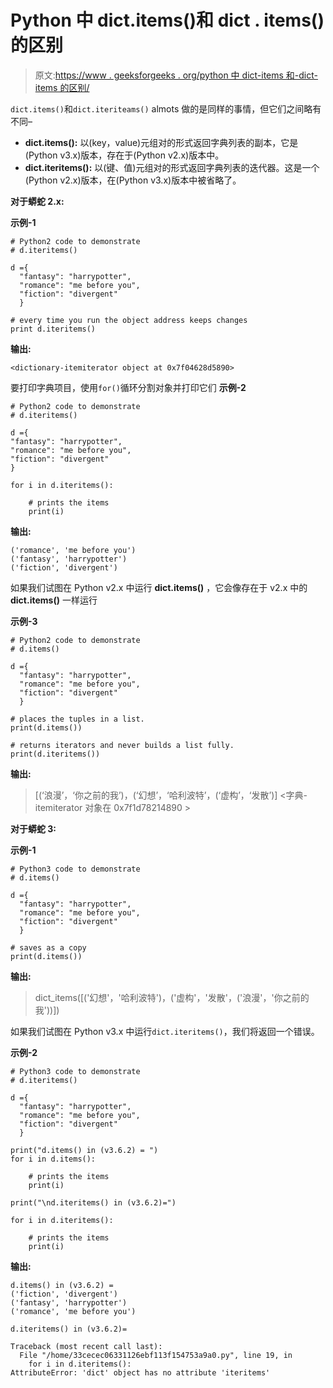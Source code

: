 # Python 中 dict.items()和 dict . items()的区别

> 原文:[https://www . geeksforgeeks . org/python 中 dict-items 和-dict-items 的区别/](https://www.geeksforgeeks.org/difference-between-dict-items-and-dict-iteritems-in-python/)

`dict.items()`和`dict.iteriteams()` almots 做的是同样的事情，但它们之间略有不同–

*   **dict.items():** 以(key，value)元组对的形式返回字典列表的副本，它是(Python v3.x)版本，存在于(Python v2.x)版本中。
*   **dict.iteritems():** 以(键、值)元组对的形式返回字典列表的迭代器。这是一个(Python v2.x)版本，在(Python v3.x)版本中被省略了。

**对于蟒蛇 2.x:**

**示例-1**

```
# Python2 code to demonstrate
# d.iteritems()

d ={
  "fantasy": "harrypotter",
  "romance": "me before you",
  "fiction": "divergent"
  }

# every time you run the object address keeps changes
print d.iteritems()
```

**输出:**

```
<dictionary-itemiterator object at 0x7f04628d5890>

```

要打印字典项目，使用`for()`循环分割对象并打印它们
**示例-2**

```
# Python2 code to demonstrate
# d.iteritems()

d ={
"fantasy": "harrypotter",
"romance": "me before you",
"fiction": "divergent"
}

for i in d.iteritems():

    # prints the items
    print(i)
```

**输出:**

```
('romance', 'me before you')
('fantasy', 'harrypotter')
('fiction', 'divergent')

```

如果我们试图在 Python v2.x 中运行 **dict.items()** ，它会像存在于 v2.x 中的 **dict.items()** 一样运行

**示例-3**

```
# Python2 code to demonstrate
# d.items()

d ={
  "fantasy": "harrypotter",
  "romance": "me before you",
  "fiction": "divergent"
  }

# places the tuples in a list.
print(d.items())

# returns iterators and never builds a list fully.
print(d.iteritems())
```

**输出:**

> [(‘浪漫’，‘你之前的我’)，(‘幻想’，‘哈利波特’，(‘虚构’，‘发散’)]
> <字典-itemiterator 对象在 0x7f1d78214890 >

**对于蟒蛇 3:**

**示例-1**

```
# Python3 code to demonstrate
# d.items()

d ={
  "fantasy": "harrypotter",
  "romance": "me before you",
  "fiction": "divergent"
  }

# saves as a copy
print(d.items())

```

**输出:**

> dict_items([('幻想'，'哈利波特')，('虚构'，'发散'，('浪漫'，'你之前的我'))])

如果我们试图在 Python v3.x 中运行`dict.iteritems()`，我们将返回一个错误。

**示例-2**

```
# Python3 code to demonstrate
# d.iteritems()

d ={
  "fantasy": "harrypotter",
  "romance": "me before you",
  "fiction": "divergent"
  }

print("d.items() in (v3.6.2) = ")
for i in d.items():

    # prints the items
    print(i)

print("\nd.iteritems() in (v3.6.2)=")

for i in d.iteritems():

    # prints the items
    print(i)
```

**输出:**

```
d.items() in (v3.6.2) = 
('fiction', 'divergent')
('fantasy', 'harrypotter')
('romance', 'me before you')

d.iteritems() in (v3.6.2)=

```

```
Traceback (most recent call last):
  File "/home/33cecec06331126ebf113f154753a9a0.py", line 19, in 
    for i in d.iteritems():
AttributeError: 'dict' object has no attribute 'iteritems'

```